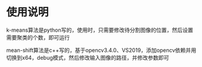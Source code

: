 # 使用说明

k-means算法是python写的，使用时，只需要修改待分割图像的位置，然后设置需要聚类的个数，即可运行



mean-shift算法是c++写的，基于opencv3.4.0、VS2019，添加opencv依赖并用切换到x64，debug模式，然后修改输入图像的路径，并修改参数即可

